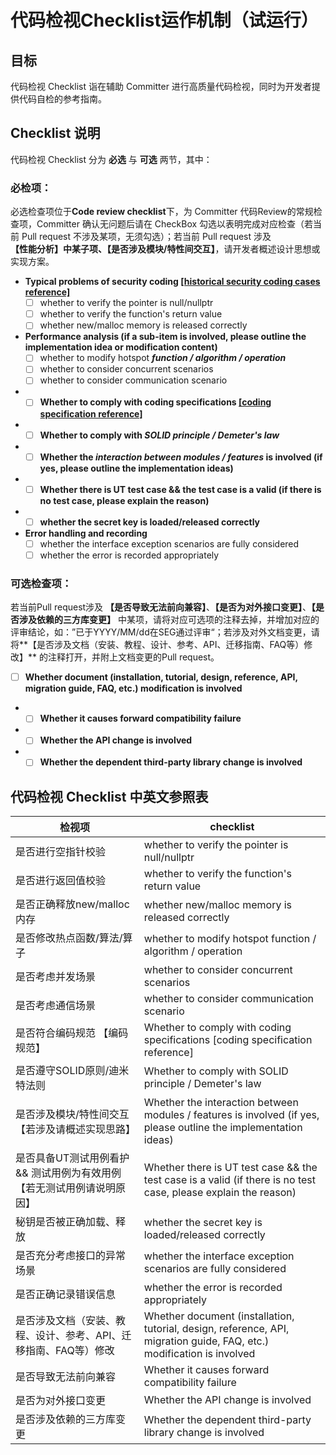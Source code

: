 # 代码检视Checklist运作机制（试运行）

## 目标

代码检视 Checklist 诣在辅助 Committer 进行高质量代码检视，同时为开发者提供代码自检的参考指南。

## Checklist 说明

代码检视 Checklist 分为 **必选** 与 **可选** 两节，其中：

### 必检项：

必选检查项位于**Code review checklist**下，为 Committer 代码Review的常规检查项，Committer 确认无问题后请在 CheckBox 勾选以表明完成对应检查（若当前 Pull request
不涉及某项，无须勾选）；若当前 Pull request 涉及 **【性能分析】**中某子项、**【是否涉及模块/特性间交互】**，请开发者概述设计思想或实现方案。

- **Typical problems of security
  coding [[historical security coding cases reference]](https://gitee.com/mindspore/community/blob/master/security/security_coding_violation_cases.md)**
    - [ ] whether to verify the pointer is null/nullptr
    - [ ] whether to verify the function's return value
    - [ ] whether new/malloc memory is released correctly
- **Performance analysis (if a sub-item is involved, please outline the implementation idea or modification content)**
    - [ ] whether to modify hotspot ***function / algorithm / operation***
    - [ ] whether to consider concurrent scenarios
    - [ ] whether to consider communication scenario

- - [ ] **Whether to comply with coding
      specifications [[coding specification reference]](https://gitee.com/mindspore/community/blob/master/security/coding_guild_cpp_zh_cn.md)**
- - [ ] **Whether to comply with ***SOLID principle / Demeter's law*****
- - [ ] **Whether the ***interaction between modules / features*** is involved (if yes, please outline the
      implementation ideas)**
- - [ ] **Whether there is UT test case && the test case is a valid (if there is no test case, please explain the
      reason)**
- - [ ] **whether the secret key is loaded/released correctly**

- **Error handling and recording**
    - [ ] whether the interface exception scenarios are fully considered
    - [ ] whether the error is recorded appropriately

### 可选检查项：

若当前Pull request涉及 **【是否导致无法前向兼容】**、**【是否为对外接口变更】**、**【是否涉及依赖的三方库变更】**
  中某项，请将对应可选项的注释去掉，并增加对应的评审结论，如：”已于YYYY/MM/dd在SEG通过评审“；若涉及对外文档变更，请将**【是否涉及文档（安装、教程、设计、参考、API、迁移指南、FAQ等）修改】**
  的注释打开，并附上文档变更的Pull request。

- [ ] **Whether document (installation, tutorial, design, reference, API, migration guide, FAQ, etc.) modification
      is involved**
- - [ ] **Whether it causes forward compatibility failure**
- - [ ] **Whether the API change is involved**
- - [ ] **Whether the dependent third-party library change is involved**

## 代码检视 Checklist 中英文参照表

| 检视项                                                              | checklist                                                                                                              |
| ---------------------------------------------------------------------- | ---------------------------------------------------------------------------------------------------------------------- |
| 是否进行空指针校验                                            | whether to verify the pointer is null/nullptr                                                                          |
| 是否进行返回值校验                                            | whether to verify the function's return value                                                                          |
| 是否正确释放new/malloc内存                                     | whether new/malloc memory is released correctly                                                                        |
| 是否修改热点函数/算法/算子                                 | whether to modify hotspot function / algorithm / operation                                                             |
| 是否考虑并发场景                                               | whether to consider concurrent scenarios                                                                               |
| 是否考虑通信场景                                               | whether to consider communication scenario                                                                             |
| 是否符合编码规范 【编码规范】                            | Whether to comply with coding specifications [coding specification reference]                                          |
| 是否遵守SOLID原则/迪米特法则                                | Whether to comply with SOLID principle / Demeter's law                                                                 |
| 是否涉及模块/特性间交互【若涉及请概述实现思路】 | Whether the interaction between modules / features is involved (if yes, please outline the implementation ideas)       |
| 是否具备UT测试用例看护 && 测试用例为有效用例【若无测试用例请说明原因】 | Whether there is UT test case && the test case is a valid (if there is no test case, please explain the reason)        |
| 秘钥是否被正确加载、释放                                   | whether the secret key is loaded/released correctly                                                                    |
| 是否充分考虑接口的异常场景                                | whether the interface exception scenarios are fully considered                                                         |
| 是否正确记录错误信息                                         | whether the error is recorded appropriately                                                                            |
| 是否涉及文档（安装、教程、设计、参考、API、迁移指南、FAQ等）修改 | Whether document (installation, tutorial, design, reference, API, migration guide, FAQ, etc.) modification is involved |
| 是否导致无法前向兼容                                         | Whether it causes forward compatibility failure                                                                        |
| 是否为对外接口变更                                            | Whether the API change is involved                                                                                     |
| 是否涉及依赖的三方库变更                                   | Whether the dependent third-party library change is involved                                                           |
